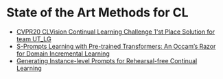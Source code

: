 # State of the Art Methods for CL

- [CVPR20 CLVision Continual Learning Challenge 1'st Place Solution for team UT_LG](https://github.com/RaptorMai/CVPR20_CLVision_challenge)
- [S-Prompts Learning with Pre-trained Transformers: An Occam’s Razor for Domain Incremental Learning](https://github.com/iamwangyabin/S-Prompts)
- [Generating Instance-level Prompts for Rehearsal-free Continual Learning](https://github.com/naver-ai/dap-cl)

